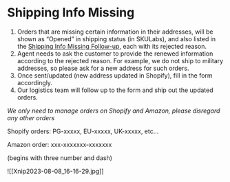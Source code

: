 # Shipping Info Missing
1. Orders that are missing certain information in their addresses, will be shown as “Opened” in shipping status (in SKULabs), and also listed in the [Shipping Info Missing Follow-up](https://docs.google.com/spreadsheets/d/1JGEB4lF3NW7xdm78EnAu3EREmbbfI07jiRqdN3u9QWw/edit?usp=sharing), each with its rejected reason.  
2. Agent needs to ask the customer to provide the renewed information according to the rejected reason. For example, we do not ship to military addresses, so please ask for a new address for such orders.  
3. Once sent/updated (new address updated in Shopify), fill in the form accordingly.  
4. Our logistics team will follow up to the form and ship out the updated orders.

*We only need to manage orders on Shopify and Amazon, please disregard any other orders*

Shopify orders: PG-xxxxx, EU-xxxxx, UK-xxxxx, etc...

Amazon order: xxx-xxxxxxx-xxxxxxx 

(begins with three number and dash)


![[Xnip2023-08-08_16-16-29.jpg]]